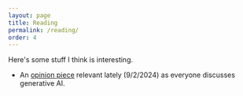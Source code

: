 ```yaml
---
layout: page
title: Reading
permalink: /reading/
order: 4
---
```


Here's some stuff I think is interesting. 

* An <a href= "https://ludic.mataroa.blog/blog/i-will-fucking-piledrive-you-if-you-mention-ai-again/">opinion piece</a> relevant lately (9/2/2024) as everyone discusses generative AI. 
